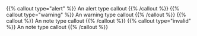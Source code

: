 ---
---
<div> <!-- Only needed with Hugo < v0.60.0 -->
  <test name="should render successful with alert">
  {{% callout type="alert" %}}
  An alert type callout
  {{% /callout %}}
  </test>

  <test name="should render successful with warning">
  {{% callout type="warning" %}}
  An warning type callout
  {{% /callout %}}
  </test>

  <test name="should show error when missing type parameter.">
  {{% callout %}}
  An note type callout
  {{% /callout %}}
  </test>

  <test name="should show error when enter invalid type.">
  {{% callout type="invalid" %}}
  An note type callout
  {{% /callout %}}
  </test>
</div>